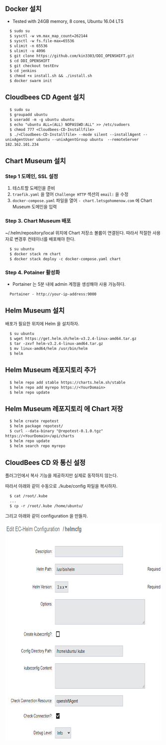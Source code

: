 
## Docker 설치

- Tested with 24GB memory, 8 cores,  Ubuntu 16.04 LTS  

```console
  $ sudo su 
  $ sysctl -w vm.max_map_count=262144
  $ sysctl -w fs.file-max=65536
  $ ulimit -n 65536
  $ ulimit -u 4096
  $ git clone https://github.com/kin3303/DDI_OPENSHIFT.git
  $ cd DDI_OPENSHIFT
  $ git checkout testEnv
  $ cd jenkins
  $ chmod +x install.sh && ./install.sh
  $ docker swarm init
```

## Cloudbees CD Agent 설치

```console
  $ sudo su
  $ groupadd ubuntu
  $ useradd -m -g ubuntu ubuntu
  $ echo "ubuntu ALL=(ALL) NOPASSWD:ALL" >> /etc/sudoers
  $ chmod 777 <Cloudbees-CD-Installfile>
  $ ./<Cloudbees-CD-Installfile> --mode silent --installAgent --unixAgentUser ubuntu --unixAgentGroup ubuntu  --remoteServer 182.162.101.234
```

## Chart Museum 설치
 
###  Step 1 도메인, SSL 설정

1. 테스트할 도메인을 준비
2. `traefik.yaml` 을 열어 `Challenge HTTP` 섹션의  `email:`  을 수정 
3. `docker-compose.yaml` 파일을 열어 `- chart.letsgohomenow.com` 에 Chart Museum 도메인을 입력 


###  Step 3. Chart Museum 배포

~/.helm/repository/local 위치에 Chart 저장소 볼륨이 연결된다.
 따라서 적절한 사용자로 변경후 컨테이너를 배포해야 한다.
 
```console
  $ su ubuntu
  $ docker stack rm chart
  $ docker stack deploy -c docker-compose.yaml chart 
```

### Step 4. Potainer 활성화

- Portainer 는 5분 내에 admin 계정을 생성해야 사용 가능하다. 

```
  Portainer - http://your-ip-address:9000
```


## Helm Museum 설치

배포가 필요한 위치에 Helm 을 설치하자.

```console
  $ su ubuntu
  $ wget https://get.helm.sh/helm-v3.2.4-linux-amd64.tar.gz
  $ tar -zxvf helm-v3.2.4-linux-amd64.tar.gz
  $ mv linux-amd64/helm /usr/bin/helm
  $ helm
```

## Helm Museum 레포지토리 추가

```console
  $ helm repo add stable https://charts.helm.sh/stable
  $ helm repo add myrepo https://<YourDomain>
  $ helm repo update
```

## Helm Museum 레포지토리 에 Chart 저장

```console
  $ helm create repotest
  $ helm package repotest/
  $ curl --data-binary "@repotest-0.1.0.tgz" https://<YourDomain>/api/charts
  $ helm repo update
  $ helm search repo myrepo
```

## CloudBees CD 와 통신 설정

플러그인에서 복사 기능을 제공하지만 실제로 동작하지 않는다.

따라서 아래와 같이 수동으로 ./kube/config 파일을 복사하자.

```console
  $ cat /root/.kube
  ...
  $ cp -r /root/.kube /home/ubuntu/
```

그리고 아래와 같이 configuration 을 만들자.

<img src="../img/cbcdConfig.png" alt="CBCD" height="700"> 

